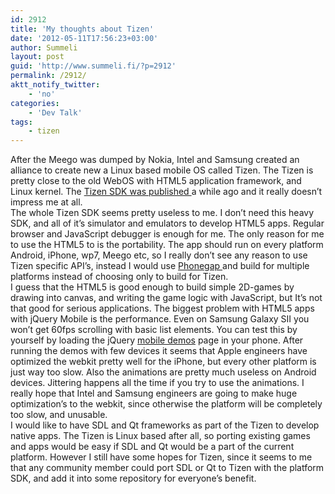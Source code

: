 ```yaml
---
id: 2912
title: 'My thoughts about Tizen'
date: '2012-05-11T17:56:23+03:00'
author: Summeli
layout: post
guid: 'http://www.summeli.fi/?p=2912'
permalink: /2912/
aktt_notify_twitter:
    - 'no'
categories:
    - 'Dev Talk'
tags:
    - tizen
---
```


After the Meego was dumped by Nokia, Intel and Samsung created an alliance to create new a Linux based mobile OS called Tizen. The Tizen is pretty close to the old WebOS with HTML5 application framework, and Linux kernel. The [Tizen SDK was published ](https://www.tizen.org/blogs/tsg/2012/tizen-1.0-larkspur)a while ago and it really doesn’t impress me at all.  
The whole Tizen SDK seems pretty useless to me. I don’t need this heavy SDK, and all of it’s simulator and emulators to develop HTML5 apps. Regular browser and JavaScript debugger is enough for me. The only reason for me to use the HTML5 to is the portability. The app should run on every platform Android, iPhone, wp7, Meego etc, so I really don’t see any reason to use Tizen specific API’s, instead I would use [Phonegap ](http://phonegap.com/)and build for multiple platforms instead of choosing only to build for Tizen.  
I guess that the HTML5 is good enough to build simple 2D-games by drawing into canvas, and writing the game logic with JavaScript, but It’s not that good for serious applications. The biggest problem with HTML5 apps with jQuery Mobile is the performance. Even on Samsung Galaxy SII you won’t get 60fps scrolling with basic list elements. You can test this by yourself by loading the jQuery [mobile demos](http://jquerymobile.com/demos/1.1.0/) page in your phone. After running the demos with few devices it seems that Apple engineers have optimized the webkit pretty well for the iPhone, but every other platform is just way too slow. Also the animations are pretty much useless on Android devices. Jittering happens all the time if you try to use the animations. I really hope that Intel and Samsung engineers are going to make huge optimization’s to the webkit, since otherwise the platform will be completely too slow, and unusable.  
I would like to have SDL and Qt frameworks as part of the Tizen to develop native apps. The Tizen is Linux based after all, so porting existing games and apps would be easy if SDL and Qt would be a part of the current platform. However I still have some hopes for Tizen, since it seems to me that any community member could port SDL or Qt to Tizen with the platform SDK, and add it into some repository for everyone’s benefit.
